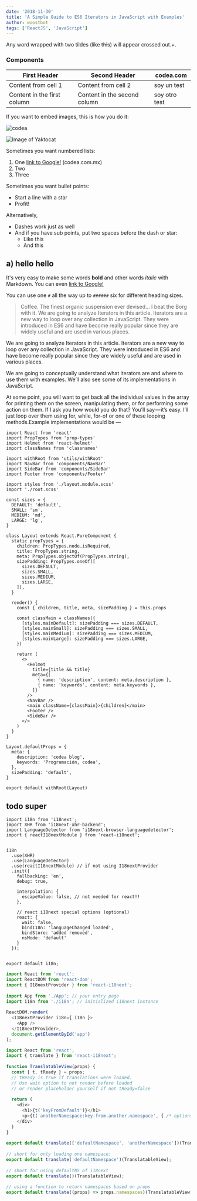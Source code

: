 ```yaml
---
date: '2018-11-30'
title: 'A Simple Guide to ES6 Iterators in JavaScript with Examples'
author: woostbot
tags: ['ReactJS', 'JavaScript']
---
```


Any word wrapped with two tildes (like ~~this~~) will appear crossed out.+.

### Components

| First Header                | Second Header                | codea.com     |
| --------------------------- | ---------------------------- | ------------- |
| Content from cell 1         | Content from cell 2          | soy un test   |
| Content in the first column | Content in the second column | soy otro test |

If you want to embed images, this is how you do it:

![codea](codea.png)

![Image of Yaktocat](https://cdn-images-1.medium.com/max/1380/1*hrrakxVFbJDP0jKrC5D_VA.png)

Sometimes you want numbered lists:

1. One [link to Google!](http://google.com) (codea.com.mx)
2. Two
3. Three

Sometimes you want bullet points:

- Start a line with a star
- Profit!

Alternatively,

- Dashes work just as well
- And if you have sub points, put two spaces before the dash or star:
  - Like this
  - And this

## a) hello hello

It's very easy to make some words **bold** and other words _italic_ with Markdown. You can even [link to Google!](http://google.com)

You can use one `#` all the way up to `######` six for different heading sizes.

> Coffee. The finest organic suspension ever devised... I beat the Borg with it.
> We are going to analyze Iterators in this article. Iterators are a new way to loop over any collection in JavaScript. They were introduced in ES6 and have become really popular since they are widely useful and are used in various places.

We are going to analyze Iterators in this article. Iterators are a new way to loop over any collection in JavaScript. They were introduced in ES6 and have become really popular since they are widely useful and are used in various places.

We are going to conceptually understand what iterators are and where to use them with examples. We’ll also see some of its implementations in JavaScript.

At some point, you will want to get back all the individual values in the array for printing them on the screen, manipulating them, or for performing some action on them. If I ask you how would you do that? You’ll say — it’s easy. I’ll just loop over them using for, while, for-of or one of these looping methods.Example implementations would be —

```js{numberLines: true}
import React from 'react'
import PropTypes from 'prop-types'
import Helmet from 'react-helmet'
import classNames from 'classnames'

import withRoot from 'utils/withRoot'
import NavBar from 'components/NavBar'
import SideBar from 'components/SideBar'
import Footer from 'components/Footer'

import styles from './layout.module.scss'
import './root.scss'

const sizes = {
  DEFAULT: 'default',
  SMALL: 'sm',
  MEDIUM: 'md',
  LARGE: 'lg',
}

class Layout extends React.PureComponent {
  static propTypes = {
    children: PropTypes.node.isRequired,
    title: PropTypes.string,
    meta: PropTypes.objectOf(PropTypes.string),
    sizePadding: PropTypes.oneOf([
      sizes.DEFAULT,
      sizes.SMALL,
      sizes.MEDIUM,
      sizes.LARGE,
    ]),
  }

  render() {
    const { children, title, meta, sizePadding } = this.props

    const classMain = classNames({
      [styles.mainDefault]: sizePadding === sizes.DEFAULT,
      [styles.mainSmall]: sizePadding === sizes.SMALL,
      [styles.mainMedium]: sizePadding === sizes.MEDIUM,
      [styles.mainLarge]: sizePadding === sizes.LARGE,
    })

    return (
      <>
        <Helmet
          title={title && title}
          meta={[
            { name: 'description', content: meta.description },
            { name: 'keywords', content: meta.keywords },
          ]}
        />
        <NavBar />
        <main className={classMain}>{children}</main>
        <Footer />
        <SideBar />
      </>
    )
  }
}

Layout.defaultProps = {
  meta: {
    description: 'codea blog',
    keywords: 'Programación, codea',
  },
  sizePadding: 'default',
}

export default withRoot(Layout)
```

## todo super

```js{1-3,12}{numberLines: true}
import i18n from 'i18next';
import XHR from 'i18next-xhr-backend';
import LanguageDetector from 'i18next-browser-languagedetector';
import { reactI18nextModule } from 'react-i18next';
​
​
i18n
  .use(XHR)
  .use(LanguageDetector)
  .use(reactI18nextModule) // if not using I18nextProvider
  .init({
    fallbackLng: 'en',
    debug: true,
​
    interpolation: {
      escapeValue: false, // not needed for react!!
    },
​
    // react i18next special options (optional)
    react: {
      wait: false,
      bindI18n: 'languageChanged loaded',
      bindStore: 'added removed',
      nsMode: 'default'
    }
  });
​
​
export default i18n;
```

```js
import React from 'react';
import ReactDOM from 'react-dom';
import { I18nextProvider } from 'react-i18next';
​
import App from './App'; // your entry page
import i18n from './i18n'; // initialized i18next instance
​
ReactDOM.render(
  <I18nextProvider i18n={ i18n }>
    <App />
  </I18nextProvider>,
  document.getElementById('app')
);
```

```js
import React from 'react';
import { translate } from 'react-i18next';
​
function TranslatableView(props) {
  const { t, tReady } = props;
  // tReady is true if translations were loaded.
  // Use wait option to not render before loaded
  // or render placeholder yourself if not tReady=false
​
  return (
    <div>
      <h1>{t('keyFromDefault')}</h1>
      <p>{t('anotherNamespace:key.from.another.namespace', { /* options t options */ })}</p>
    </div>
  )
}
​
export default translate(['defaultNamespace', 'anotherNamespace'])(TranslatableView);
​
// short for only loading one namespace:
export default translate('defaultNamespace')(TranslatableView);
​
// short for using defaultNS of i18next
export default translate()(TranslatableView);
​
// using a function to return namespaces based on props
export default translate((props) => props.namespaces)(TranslatableView);
```
